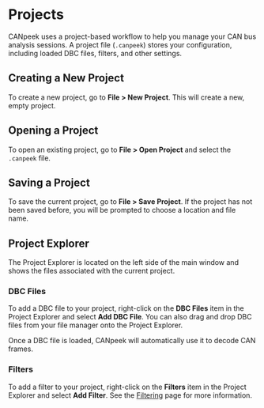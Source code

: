# Projects

CANpeek uses a project-based workflow to help you manage your CAN bus analysis sessions. A project file (`.canpeek`) stores your configuration, including loaded DBC files, filters, and other settings.

## Creating a New Project

To create a new project, go to **File > New Project**. This will create a new, empty project.

## Opening a Project

To open an existing project, go to **File > Open Project** and select the `.canpeek` file.

## Saving a Project

To save the current project, go to **File > Save Project**. If the project has not been saved before, you will be prompted to choose a location and file name.

## Project Explorer

The Project Explorer is located on the left side of the main window and shows the files associated with the current project.

### DBC Files

To add a DBC file to your project, right-click on the **DBC Files** item in the Project Explorer and select **Add DBC File**. You can also drag and drop DBC files from your file manager onto the Project Explorer.

Once a DBC file is loaded, CANpeek will automatically use it to decode CAN frames.

### Filters

To add a filter to your project, right-click on the **Filters** item in the Project Explorer and select **Add Filter**. See the [Filtering](filtering.md) page for more information.
